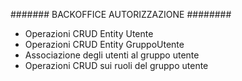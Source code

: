 ####### BACKOFFICE AUTORIZZAZIONE ########

- Operazioni CRUD Entity Utente 
- Operazioni CRUD Entity GruppoUtente 
- Associazione degli utenti al gruppo utente 
- Operazioni CRUD sui ruoli del gruppo utente 
